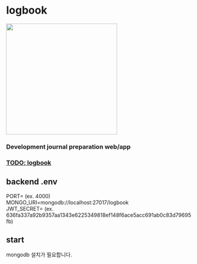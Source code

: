 # logbook
<img src="https://github.com/castberry10/logbook/assets/25453543/8addb26a-a297-4eee-816b-b152744bbc82" width="300" height="300">
  
### Development journal preparation web/app  
### [TODO: logbook](http://castberry.kr/castberry/6596736a887e99a4cf0b3f79) 
  

## backend .env  
PORT= (ex. 4000)   
MONGO_URI=mongodb://localhost:27017/logbook  
JWT_SECRET= (ex. 636fa337a92b9357aa1343e6225349818ef148f6ace5acc691ab0c83d79695fb)   

## start   
mongodb 설치가 필요합니다.   




